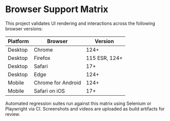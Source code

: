 # Browser Support Matrix

This project validates UI rendering and interactions across the following browser versions:

| Platform | Browser | Version |
|----------|---------|---------|
| Desktop | Chrome | 124+ |
| Desktop | Firefox | 115 ESR, 124+ |
| Desktop | Safari | 17+ |
| Desktop | Edge | 124+ |
| Mobile | Chrome for Android | 124+ |
| Mobile | Safari on iOS | 17+ |

Automated regression suites run against this matrix using Selenium or Playwright via CI. Screenshots and videos are uploaded as build artifacts for review.
